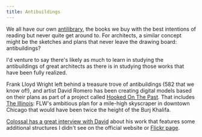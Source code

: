 ```yaml
---
title: Antibuildings
---
```


We all have our own [antilibrary](https://en.wikipedia.org/wiki/Antilibrary), the books we buy with the best intentions of reading but never quite get around to. For architects, a similar concept might be the sketches and plans that never leave the drawing board: antibuildings?

I'd venture to say there's likely as much to learn in studying the antibuildings of great architects as there is in studying those works that have been fully realized.

Frank Lloyd Wright left behind a treasure trove of antibuildings (582 that we know of!), and artist David Romero has been creating digital models based on their plans as part of a project called [Hooked On The Past](http://www.hookedonthepast.com/). That includes [The Illinois](http://www.hookedonthepast.com/mile-high-illinois): FLW's ambitious plan for a mile-high skyscraper in downtown Chicago that would have been twice the height of the Burj Khalifa.

[Colossal has a great interview with David](https://www.thisiscolossal.com/2025/06/david-romero-frank-lloyd-wright) about his work that features some additional structures I didn't see on the official website or [Flickr page](https://www.flickr.com/photos/143771393@N04/albums).